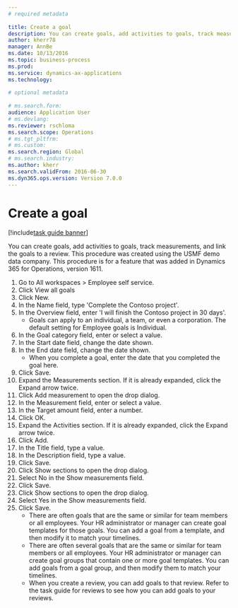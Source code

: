 ```yaml
--- 
# required metadata 
 
title: Create a goal
description: You can create goals, add activities to goals, track measurements, and link the goals to a review. 
author: kherr78
manager: AnnBe 
ms.date: 10/13/2016
ms.topic: business-process 
ms.prod:  
ms.service: dynamics-ax-applications 
ms.technology:  
 
# optional metadata 
 
# ms.search.form:   
audience: Application User 
# ms.devlang:  
ms.reviewer: rschloma
ms.search.scope: Operations 
# ms.tgt_pltfrm:  
# ms.custom:  
ms.search.region: Global
# ms.search.industry: 
ms.author: kherr
ms.search.validFrom: 2016-06-30 
ms.dyn365.ops.version: Version 7.0.0 
---
```

# Create a goal

[!include[task guide banner](../../includes/task-guide-banner.md)]

You can create goals, add activities to goals, track measurements, and link the goals to a review. This procedure was created using the USMF demo data company. This procedure is for a feature that was added in Dynamics 365 for Operations, version 1611.

1. Go to All workspaces > Employee self service.
2. Click View all goals
3. Click New.
4. In the Name field, type 'Complete the Contoso project'.
5. In the Overview field, enter 'I will finish the Contoso project in 30 days'.
    * Goals can apply to an individual, a team, or even a corporation. The default setting for Employee goals is Individual.  
6. In the Goal category field, enter or select a value.
7. In the Start date field, change the date shown.
8. In the End date field, change the date shown.
    * When you complete a goal, enter the date that you completed the goal here.  
9. Click Save.
10. Expand the Measurements section. If it is already expanded, click the Expand arrow twice.
11. Click Add measurement to open the drop dialog.
12. In the Measurement field, enter or select a value.
13. In the Target amount field, enter a number.
14. Click OK.
15. Expand the Activities section. If it is already expanded, click the Expand arrow twice.
16. Click Add.
17. In the Title field, type a value.
18. In the Description field, type a value.
19. Click Save.
20. Click Show sections to open the drop dialog.
21. Select No in the Show measurements field.
22. Click Save.
23. Click Show sections to open the drop dialog.
24. Select Yes in the Show measurements field.
25. Click Save.
    * There are often goals that are the same or similar for team members or all employees.     Your HR administrator or manager can create goal templates for those goals. You can add a goal from a template, and then modify it to match your timelines.  
    * There are often several goals that are the same or similar for team members or all employees.     Your HR administrator or manager can create goal groups that contain one or more goal templates. You can add goals from a goal group, and then modify them to match your timelines.  
    * When you create a review, you can add goals to that review. Refer to the task guide for reviews to see how you can add goals to your reviews.  

